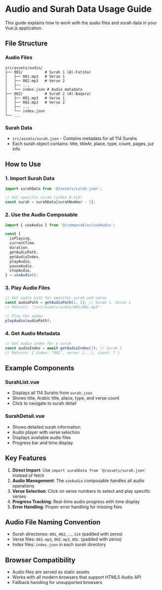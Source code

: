 # Audio and Surah Data Usage Guide

This guide explains how to work with the audio files and surah data in your Vue.js application.

## File Structure

### Audio Files
```
src/assets/audio/
├── 001/          # Surah 1 (Al-Fatiha)
│   ├── 001.mp3   # Verse 1
│   ├── 002.mp3   # Verse 2
│   ├── ...
│   └── index.json # Audio metadata
├── 002/          # Surah 2 (Al-Baqara)
│   ├── 001.mp3   # Verse 1
│   ├── 002.mp3   # Verse 2
│   ├── ...
│   └── index.json
└── ...
```

### Surah Data
- `src/assets/surah.json` - Contains metadata for all 114 Surahs
- Each surah object contains: title, titleAr, place, type, count, pages, juz info

## How to Use

### 1. Import Surah Data
```javascript
import surahData from '@/assets/surah.json';

// Get specific surah (index 0-113)
const surah = surahData[surahNumber - 1];
```

### 2. Use the Audio Composable
```javascript
import { useAudio } from '@/composables/useAudio';

const {
  isPlaying,
  currentTime,
  duration,
  getAudioPath,
  getAudioIndex,
  playAudio,
  pauseAudio,
  stopAudio,
} = useAudio();
```

### 3. Play Audio Files
```javascript
// Get audio path for specific surah and verse
const audioPath = getAudioPath(1, 1); // Surah 1, Verse 1
// Returns: "/src/assets/audio/001/001.mp3"

// Play the audio
playAudio(audioPath);
```

### 4. Get Audio Metadata
```javascript
// Get audio index for a surah
const audioIndex = await getAudioIndex(1); // Surah 1
// Returns: { index: "001", verse: {...}, count: 7 }
```

## Example Components

### SurahList.vue
- Displays all 114 Surahs from `surah.json`
- Shows title, Arabic title, place, type, and verse count
- Click to navigate to surah detail

### SurahDetail.vue
- Shows detailed surah information
- Audio player with verse selection
- Displays available audio files
- Progress bar and time display

## Key Features

1. **Direct Import**: Use `import surahData from '@/assets/surah.json'` instead of fetch
2. **Audio Management**: The `useAudio` composable handles all audio operations
3. **Verse Selection**: Click on verse numbers to select and play specific verses
4. **Progress Tracking**: Real-time audio progress with time display
5. **Error Handling**: Proper error handling for missing files

## Audio File Naming Convention

- Surah directories: `001`, `002`, ..., `114` (padded with zeros)
- Verse files: `001.mp3`, `002.mp3`, etc. (padded with zeros)
- Index files: `index.json` in each surah directory

## Browser Compatibility

- Audio files are served as static assets
- Works with all modern browsers that support HTML5 Audio API
- Fallback handling for unsupported browsers

